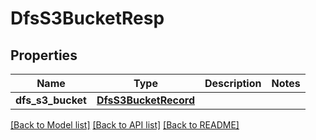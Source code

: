 # DfsS3BucketResp

## Properties
Name | Type | Description | Notes
------------ | ------------- | ------------- | -------------
**dfs_s3_bucket** | [**DfsS3BucketRecord**](DfsS3BucketRecord.md) |  | 

[[Back to Model list]](../README.md#documentation-for-models) [[Back to API list]](../README.md#documentation-for-api-endpoints) [[Back to README]](../README.md)


